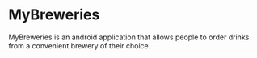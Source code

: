 # MyBreweries

MyBreweries is an android application that allows people to order drinks from a convenient brewery of their choice.

